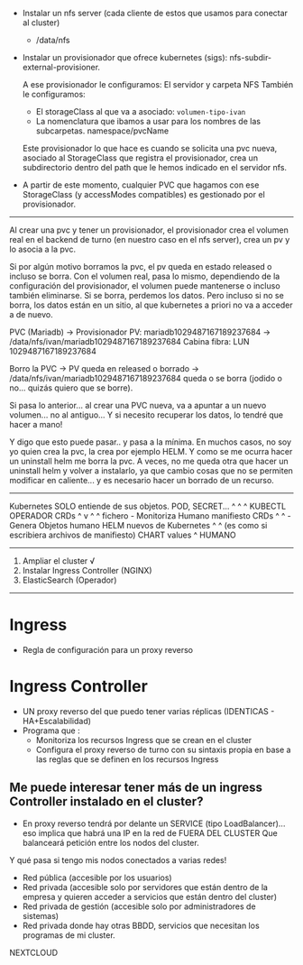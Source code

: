 
- Instalar un nfs server (cada cliente de estos que usamos para conectar al cluster)
  - /data/nfs
- Instalar un provisionador que ofrece kubernetes (sigs): nfs-subdir-external-provisioner.
  
  A ese provisionador le configuramos: El servidor y carpeta NFS
  También le configuramos:
  - El storageClass al que va a asociado: `volumen-tipo-ivan`
  - La nomenclatura que ibamos a usar para los nombres de las subcarpetas.
     namespace/pvcName 

  Este provisionador lo que hace es cuando se solicita una pvc nueva, asociado al StorageClass que registra el provisionador, crea un subdirectorio dentro del path que le hemos indicado en el servidor nfs. 

- A partir de este momento, cualquier PVC que hagamos con ese StorageClass (y accessModes compatibles) es gestionado por el provisionador.


---

Al crear una pvc y tener un provisionador, el provisionador crea el volumen real en el backend de turno (en nuestro caso en el nfs server), crea un pv y lo asocia a la pvc.

Si por algún motivo borramos la pvc, el pv queda en estado released o incluso se borra. Con el volumen real, pasa lo mismo, dependiendo de la configuración del provisionador, el volumen puede mantenerse o incluso también eliminarse. Si se borra, perdemos los datos. Pero incluso si no se borra, los datos están en un sitio, al que kubernetes a priori no va a acceder a de nuevo.

PVC (Mariadb) -> Provisionador PV: mariadb1029487167189237684 -> /data/nfs/ivan/mariadb1029487167189237684
                                                                 Cabina fibra: LUN 1029487167189237684

Borro la PVC -> PV queda en released o borrado -> /data/nfs/ivan/mariadb1029487167189237684 queda o se borra (jodido o no... quizás quiero que se borre).

Si pasa lo anterior... al crear una PVC nueva, va a apuntar a un nuevo volumen... no al antiguo... Y si necesito recuperar los datos, lo tendré que hacer a mano!

Y digo que esto puede pasar.. y pasa a la mínima.
En muchos casos, no soy yo quien crea la pvc, la crea por ejemplo HELM. Y como se me ocurra hacer un uninstall helm me borra la pvc. A veces, no me queda otra que hacer un uninstall helm y volver a instalarlo, ya que cambio cosas que no se permiten modificar en caliente... y es necesario hacer un borrado de un recurso.



----


Kubernetes SOLO entiende de sus objetos. POD, SECRET...
        ^                            ^            ^
      KUBECTL                     OPERADOR       CRDs
        ^                           v   ^         ^
      fichero                     - Monitoriza   Humano
     manifiesto                     CRDs
      ^     ^                     - Genera Objetos 
   humano  HELM                     nuevos de Kubernetes 
           ^  ^                     (es como si escribiera archivos de manifiesto)
       CHART  values
               ^
              HUMANO

---

1. Ampliar el cluster √
2. Instalar Ingress Controller (NGINX)
3. ElasticSearch (Operador)        


---

# Ingress

  - Regla de configuración para un proxy reverso

# Ingress Controller

  - UN proxy reverso del que puedo tener varias réplicas (IDENTICAS - HA+Escalabilidad)
  - Programa que :
      - Monitoriza los recursos Ingress que se crean en el cluster
      - Configura el proxy reverso de turno con su sintaxis propia en base a las reglas que se definen en los recursos Ingress

## Me puede interesar tener más de un ingress Controller instalado en el cluster?

- En proxy reverso tendrá por delante un SERVICE (tipo LoadBalancer)... eso implica que habrá una IP en la red de FUERA DEL CLUSTER Que balanceará petición entre los nodos del cluster.

Y qué pasa si tengo mis nodos conectados a varias redes!
- Red pública (accesible por los usuarios)
- Red privada (accesible solo por servidores que están dentro de la empresa y quieren acceder a servicios que están dentro del cluster)
- Red privada de gestión (accesible solo por administradores de sistemas)
- Red privada donde hay otras BBDD, servicios que necesitan los programas de mi cluster.


NEXTCLOUD